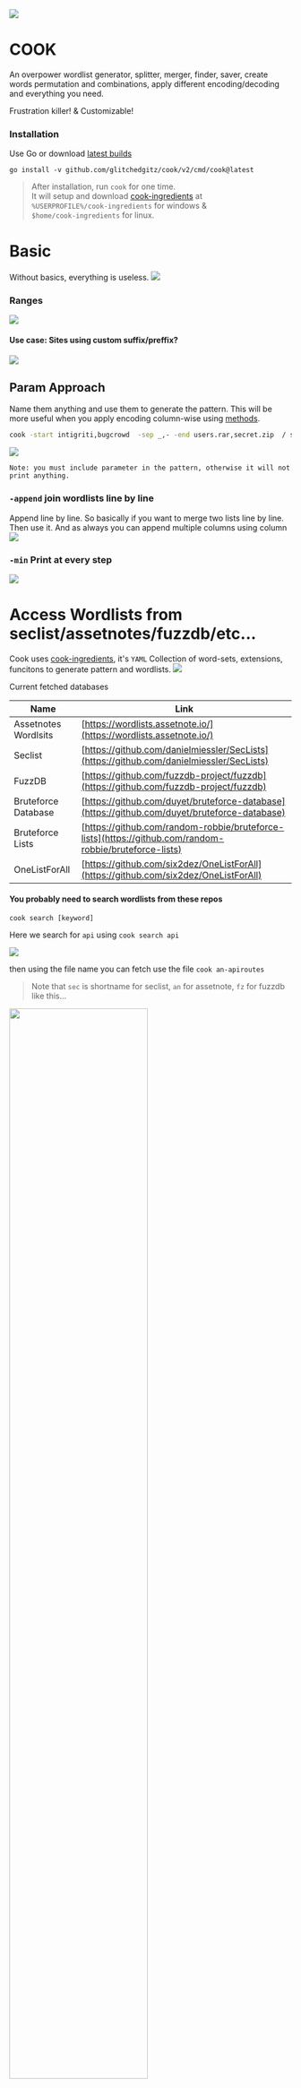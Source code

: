 <img src="assets/head.png">

# COOK
An overpower wordlist generator, splitter, merger, finder, saver, create words permutation and combinations, apply different encoding/decoding and everything you need.  

Frustration killer! & Customizable!

### Installation
Use Go or download [latest builds](https://github.com/glitchedgitz/cook/releases/)  
```
go install -v github.com/glitchedgitz/cook/v2/cmd/cook@latest
```
> After installation, run `cook` for one time.    
> It will setup and download [cook-ingredients](https://github.com/glitchedgitz/cook-ingredients) at    
> `%USERPROFILE%/cook-ingredients` for windows &     
> `$home/cook-ingredients` for linux.

# Basic

Without basics, everything is useless.
<img src="assets/basic.png">

### Ranges
<img src="./assets/ranges.png">

#### Use case: Sites using custom suffix/preffix?
<img src="assets/prefixsuffix.png">


## Param Approach
Name them anything and use them to generate the pattern.
This will be more useful when you apply encoding column-wise using [methods](#methods).

```bash
cook -start intigriti,bugcrowd  -sep _,- -end users.rar,secret.zip  / start sep end
```

<img src="assets/parameterapproach.png">

```
Note: you must include parameter in the pattern, otherwise it will not print anything. 
```

### `-append` join wordlists line by line

Append line by line. So basically if you want to merge two lists line by line. Then use it. And as always you can append multiple columns using column
<img src="./assets/append.png">

### `-min` Print at every step
<img src="./assets/min.png">


# Access Wordlists from seclist/assetnotes/fuzzdb/etc...

Cook uses [cook-ingredients](https://github.com/glitchedgitz/cook-ingredients), it's `YAML` Collection of word-sets, extensions, funcitons to generate pattern and wordlists.
<img src="assets/savewordlist.png">

Current fetched databases

| Name                  | Link                                               |
|-----------------------|----------------------------------------------------|
| Assetnotes Wordlsits  | [https://wordlists.assetnote.io/](https://wordlists.assetnote.io/) |
| Seclist               | [https://github.com/danielmiessler/SecLists](https://github.com/danielmiessler/SecLists) |
| FuzzDB                | [https://github.com/fuzzdb-project/fuzzdb](https://github.com/fuzzdb-project/fuzzdb) |
| Bruteforce Database   | [https://github.com/duyet/bruteforce-database](https://github.com/duyet/bruteforce-database) |
| Bruteforce Lists      | [https://github.com/random-robbie/bruteforce-lists](https://github.com/random-robbie/bruteforce-lists) |
| OneListForAll         | [https://github.com/six2dez/OneListForAll](https://github.com/six2dez/OneListForAll) |

#### You probably need to search wordlists from these repos

```
cook search [keyword]
```

Here we search for `api` using `cook search api`

<img src="assets/search.png">

>
>

then using the file name you can fetch use the file `cook an-apiroutes`

> Note that `sec` is shortname for seclist, `an` for assetnote, `fz` for fuzzdb like this...

<img src="assets/using.png" width="70%">




### Add/Update/Delete wordlists/wordsets
Edit `my.yaml` manually or use these commands.

#### Add/Update:
```
cook add [keyword]=[values, separated by comma] in [category]
```
If `keyword` doesn't exist it will create it.Otherwise it will update it and add the new value in the same variable.

```bash
cook add same variable=https://example2.com in files
```

```bash
cook add unique_name=word1,word2,word3 in lists
```
> Category are `files`, `raw-files`, `functions` and `lists`

#### Delete
```cook delete [keyword]```

## Local File or Fetch URL
To fetch local files or URLs, use `:` after param name. 

```
cook -f: live.txt f
```
```
cook -f: https://example.com/wordlist.txt f
```

# Methods
Using methods you can encode, decode, reverse, split, sort, extract and can do much more...

Methods can be applied on final output or column-wise

- `-m/-method` to apply methods on the final output
- `-mc/-methodcol` to apply column-wise.
- `param.methodname` apply to any parameter-wise, will example this param thing later.


<img src="assets/methods.png">

## Multiple Encoding

- **Overlapping Encodings**:
    - Use dot `.`    
    - `md5.b64e.urle` apply multiple methods one by one.   
    - Output Logic:
        - `Generated Pattern` > `md5 hashing` > `base 64 encoding` > `URL Encoding`.
- **Different Encodings**:     
    - Use comma `,`    
    - `md5,sha1,sha256` apply different encoding to the same generated pattern.    
    - Output Logic:
        - `Generated Pattern` > `md5 hashing`
        - `Generated Pattern` > `sha1 hashing`
        - `Generated Pattern` > `sha256 hashing`

<img src="assets/multipleencodings.png">

## Smart Break & Smart Join 💫

Special focus on these 2 methods, these will be great help everytime you use any wordlist.

### Smart Break `-m smart`

```
▶ cook adminNew,admin_new -m smart
admin
New
admin
new
```

### Smart Join `-m smartjoin[<case>:<char>]`
It breaks and join back with the supplied character.
```
▶ cook adminNew,admin-old -m smartjoin[:_]
admin_New
admin_old
```
**Apply Cases over separated**

Here we applied camlecase
```
▶ cook suppose_this_is_long_text -m smartjoin[c:_]
suppose_This_Is_Long_Text
```


All methods `cook help methods`
<img src="assets/methdocs.png">

<details><summary>All methods</summary>

```
METHODS
    Apply different sets of operations to your wordlists

STRING/LIST/JSON
    sort                           - Sort them
    sortu                          - Sort them with unique values only
    reverse                        - Reverse string
    split                          - split[char]
    splitindex                     - splitindex[char:index]
    replace                        - Replace All replace[this:tothis]
    leet                           - a->4, b->8, e->3 ...
                                     leet[0] or leet[1]
    json                           - Extract JSON field
                                     json[key] or json[key:subkey:sub-subkey]
    smart                          - Separate words with naming convensions
                                     redirectUri, redirect_uri, redirect-uri  ->  [redirect, uri]
    smartjoin                      - This will split the words from naming convensions &
                                     param.smartjoin[c,_] (case, join)
                                     redirect-uri, redirectUri, redirect_uri ->  redirect_Uri

    u          upper               - Uppercase
    l          lower               - Lowercase
    t          title               - Titlecase

URLS
    fb         filebase            - Extract filename from path or url
    s          scheme              - Extract http, https, gohper, ws, etc. from URL
               user                - Extract username from url
               pass                - Extract password from url
    h          host                - Extract host from url
    p          port                - Extract port from url
    ph         path                - Extract path from url
    f          fragment            - Extract fragment from url
    q          query               - Extract whole query from url
    k          keys                - Extract keys from url
    v          values              - Extract values from url
    d          domain              - Extract domain from url
               tld                 - Extract tld from url
               alldir              - Extract all dirrectories from url's path
    sub        subdomain           - Extract subdomain from url
               allsubs             - Extract subdomain from url

ENCODERS
    b64e       b64encode           - Base64 encoder
    hexe       hexencode           - Hex string encoder
               charcode            - Give charcode encoding
                                     charcode[0] without semicolon
                                     charcode[1] with semicolon
    jsone      jsonescape          - JSON escape
    urle       urlencode           - URL encode reserved characters
               utf16               - UTF-16 encoder (Little Endian)
               utf16be             - UTF-16 encoder (Big Endian)
    xmle       xmlescape           - XML escape
    urleall    urlencodeall        - URL encode all characters
    unicodee   unicodeencodeall    - Unicode escape string encode (all characters)

DECODERS
    b64d       b64decode           - Base64 decoder
    hexd       hexdecode           - Hex string decoder
    jsonu      jsonunescape        - JSON unescape
    unicoded   unicodedecode       - Unicode escape string decode
    urld       urldecode           - URL decode
    xmlu       xmlunescape         - XML unescape

HASHES
    md5                            - MD5 sum
    sha1                           - SHA1 checksum
    sha224                         - SHA224 checksum
    sha256                         - SHA256 checksum
    sha384                         - SHA384 checksum
    sha512                         - SHA512 checksum
  
```
</details>

# ULTIMATE USAGE
Too overpower? But everyday you came accross weird BB stuff, like a big json file from target? May be you want to extract, join, merge or whatever. You can use cook smartly as per your usecase.

### Real life usage example:
Let's say you read this blog https://blog.assetnote.io/2020/09/18/finding-hidden-files-folders-iis-bigquery/.

Now you will also want to save `BIG ZIP FILE` wordlist by assetnote. `https://storage.googleapis.com/zipfilesbq/zipfiles.json`

COOK already saved this file at `cook shub_zip_files`, but if save a wordlist, use `cook add shub_zip_files=[URL] in files`

File contains data like this, but this isn't directly useful for you, Is it?
```json
{"repo_name":"cocowool/RoseCMS","ref":"refs/heads/1","path":"user_guide/_downloads/ELDocs.tmbundle.zip","mode":"33261","id":"f7a11b364ca918379b48ad525798148e7470b6b1"}
{"repo_name":"xuguanfeng/practise","ref":"refs/heads/1","path":"node_modules/selenium-webdriver/node_modules/adm-zip/test/assets/fast.zip","mode":"33188","id":"f4ed17b98c9d7bcd21efc4523ce75fbe2b071d0a"}
{"repo_name":"xuguanfeng/practise","ref":"refs/heads/1","path":"node_modules/selenium-webdriver/node_modules/adm-zip/test/assets/store.zip","mode":"33188","id":"e2add30dc0e3129dc89e20a71abe7314052d0002"}
{"repo_name":"xuguanfeng/practise","ref":"refs/heads/1","path":"node_modules/selenium-webdriver/node_modules/adm-zip/test/assets/ultra.zip","mode":"33188","id":"86a8ec776107c075ce2c7f803472aa97dc25cbf7"}
{"repo_name":"xuguanfeng/practise","ref":"refs/heads/1","path":"node_modules/selenium-webdriver/node_modules/adm-zip/test/assets/normal.zip","mode":"33188","id":"b4602c94ee000ee54c71c9302b9db956b3fd9f0e"}
{"repo_name":"xuguanfeng/practise","ref":"refs/heads/1","path":"node_modules/selenium-webdriver/node_modules/adm-zip/test/assets/fastest.zip","mode":"33188","id":"f4ed17b98c9d7bcd21efc4523ce75fbe2b071d0a"}
{"repo_name":"xuguanfeng/practise","ref":"refs/heads/1","path":"node_modules/selenium-webdriver/node_modules/adm-zip/test/assets/maximum.zip","mode":"33188","id":"86a8ec776107c075ce2c7f803472aa97dc25cbf7"}
...
```

### Single line solution
Not just we can extract it, we extracted filebase from path and sort unique, then use smartjoin to create diff permuataions.

```
cook -z shub_zip_files z.json[path].fb.sortu.smartjoin[c:_]
```

<img src="./assets/multiplemethods.png">

# Repeat Operator `*` and `**`

- Use `*` for horizontal repeating.
- Use `**` for vertical repeating.
- And try this `*10-1` or this `*1-10`.

<img src="./assets/repeat.png">

# Direct fuzzing with FUFF

You can use generated output from cook directly with [ffuf](https://github.com/ffuf/ffuf) or any other tools using pipe.

```
cook usernames_list : passwords_list -m b64e | ffuf -u https://target.com -w - -H "Authorization: Basic FUZZ"
```

Similarly you can fuzz directories/headers/params/numeric ids... And can apply required algorithms on your payloads.
### `Null Payloads` fuzzing with fuff
```bash
cook **100 | ffuf -w - -u https://example.com/FUZZ
```

# Functions
```
cook -dob date[17,Sep,1994] elliot _,-, dob
```
<img src="./assets/functions.png">

> Customize:    
 Create your own functions in `cook-ingredients/my.yaml` under functions:

# Parsing Rules
|  |  |
|---|---|
|Columns| Separated by space |
|Values| Separated by comma |
|Params| You can give param any name, use `-` before anything to make it param `-param value` |
|Raw Strings| Use ` before and after the string to stop cook's parsing. Useful when you need to use any keyword as a word. |
|Pipe Input| Take pipe input using `-` as value of any param. |
|File Input| Use `:` after param name to take file input. `cook -f: live.txt f`|
|Functions | Can be called using params only. |
|Methods | Can be used on params or on final output |

# Flags
| Flag | Usage |
|---|---|
|-a, -append| Append to the previous lines, instead of permutations |
|-c, -col| Print column numbers and there values |
|-conf, -config| Config Information |
|-mc, -methodcol| Apply methods column wise  `-mc 0:md5,b64e; 1:reverse` <br> To all cols separate  `-mc md5,b64e` |
|-m, -method| Apply methods to final output |
|-h, -help| Help |
|-min | Minimum no of columns to print |

</details>

# Contribute
- Concurrency
- Autocomplete for shells
- Make append work something like this `cook file1 =/= file2`, make sure chars directly work with all terminals.
- Add wordlists, wordsets, functions, ports and other things in [cook-ingredients](https://github.com/glitchedgitz/cook-ingredients)
- Making **raw string** works like as it works in programming languages. Means better parser.
- I don't know, you might use your creativity and add some awesome features.
Or you can [buy me a coffee](https://www.buymeacoffee.com/glitchedgitz)☕
